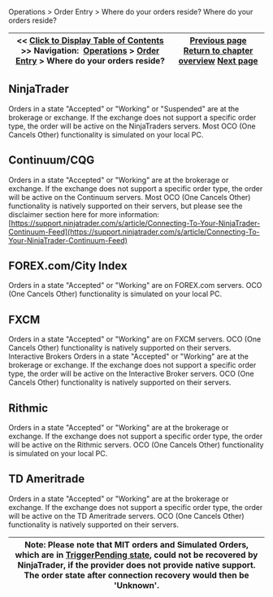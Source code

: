 ﻿
Operations > Order Entry > Where do your orders reside?
Where do your orders reside?

| << [Click to Display Table of Contents](where_do_your_orders_reside_.md) >> **Navigation:**     [Operations](operations-1.md) > [Order Entry](order_entry-1.md) > Where do your orders reside? | [Previous page](working_with_forex-1.md) [Return to chapter overview](order_entry-1.md) [Next page](trade_controls-1.md) |
| --- | --- |

## NinjaTrader
Orders in a state "Accepted" or "Working" or "Suspended" are at the brokerage or exchange. If the exchange does not support a specific order type, the order will be active on the NinjaTraders servers.
Most OCO (One Cancels Other) functionality is simulated on your local PC.
## 
## Continuum/CQG
Orders in a state "Accepted" or "Working" are at the brokerage or exchange. If the exchange does not support a specific order type, the order will be active on the Continuum servers.
Most OCO (One Cancels Other) functionality is natively supported on their servers, but please see the disclaimer section here for more information: [https://support.ninjatrader.com/s/article/Connecting-To-Your-NinjaTrader-Continuum-Feed](https://support.ninjatrader.com/s/article/Connecting-To-Your-NinjaTrader-Continuum-Feed)
 
## FOREX.com/City Index
Orders in a state "Accepted" or "Working" are on FOREX.com servers.
OCO (One Cancels Other) functionality is simulated on your local PC.
 
## FXCM
Orders in a state "Accepted" or "Working" are on FXCM servers.
OCO (One Cancels Other) functionality is natively supported on their servers.
 
Interactive Brokers
Orders in a state "Accepted" or "Working" are at the brokerage or exchange. If the exchange does not support a specific order type, the order will be active on the Interactive Broker servers.
OCO (One Cancels Other) functionality is natively supported on their servers.
 
## Rithmic
Orders in a state "Accepted" or "Working" are at the brokerage or exchange. If the exchange does not support a specific order type, the order will be active on the Rithmic servers.
OCO (One Cancels Other) functionality is simulated on your local PC.
 
## TD Ameritrade
Orders in a state "Accepted" or "Working" are at the brokerage or exchange. If the exchange does not support a specific order type, the order will be active on the TD Ameritrade servers.
OCO (One Cancels Other) functionality is natively supported on their servers.

| Note: Please note that MIT orders and Simulated Orders, which are in [TriggerPending state](order_state_definitions-1.md), could not be recovered by NinjaTrader, if the provider does not provide native support. The order state after connection recovery would then be 'Unknown'. |
| --- |

